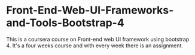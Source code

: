 # Front-End-Web-UI-Frameworks-and-Tools-Bootstrap-4
This is a coursera course on Front-end web UI framework using bootstrap 4. It's a four weeks course and with every week there is an assignment.
